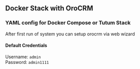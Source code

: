 ## Docker Stack with OroCRM
### YAML config for Docker Compose or Tutum Stack  
After first run of system you can setup orocrm via web wizard

#### Default Credentials
Username: `admin`  
Password: `admin1111`

